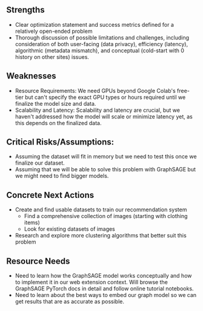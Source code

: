 ## Strengths
- Clear optimization statement and success metrics defined for a relatively open-ended problem
- Thorough discussion of possible limitations and challenges, including consideration of both user-facing (data privacy), efficiency (latency), algorithmic (metadata mismatch), and conceptual (cold-start with 0 history on other sites) issues.

## Weaknesses
- Resource Requirements: We need GPUs beyond Google Colab's free-tier but can't specify the exact GPU types or hours required until we finalize the model size and data.
- Scalability and Latency: Scalability and latency are crucial, but we haven't addressed how the model will scale or minimize latency yet, as this depends on the finalized data.

## Critical Risks/Assumptions:
- Assuming the dataset will fit in memory but we need to test this once we finalize our dataset.
- Assuming that we will be able to solve this problem with GraphSAGE but we might need to find bigger models.

## Concrete Next Actions
- Create and find usable datasets to train our recommendation system
  - Find a comprehensive collection of images (starting with clothing items)
  - Look for existing datasets of images
- Research and explore more clustering algorithms that better suit this problem

## Resource Needs
- Need to learn how the GraphSAGE model works conceptually and how to implement it in our web extension context. Will browse the GraphSAGE PyTorch docs in detail and follow online tutorial notebooks.
- Need to learn about the best ways to embed our graph model so we can get results that are as accurate as possible.
